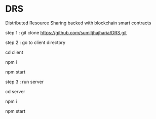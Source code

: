 # DRS

Distributed Resource Sharing backed with blockchain smart contracts

step 1 : git clone https://github.com/sumitjhajharia/DRS.git

step 2 : go to client directory 

cd client 

  npm i 
  
  npm start
  
  
  
step 3 : run server 

 cd server 
  
  
  npm i 
  
  
  npm start
